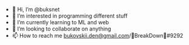 - 👋 Hi, I’m @buksnet
- 👀 I’m interested in programming different stuff
- 🌱 I’m currently learning to ML and web
- 💞️ I’m looking to collaborate on anything
- 📫 How to reach me bukovskii.den@gmail.com/🍅BreakDown🍅#9292

<!---
buksnet/buksnet is a ✨ special ✨ repository because its `README.md` (this file) appears on your GitHub profile.
You can click the Preview link to take a look at your changes.
--->
